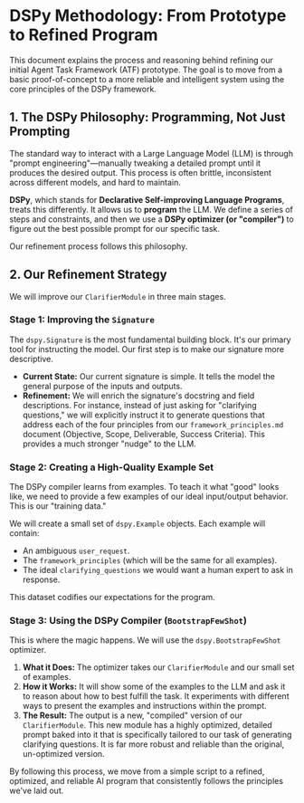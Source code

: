 # DSPy Methodology: From Prototype to Refined Program

This document explains the process and reasoning behind refining our initial Agent Task Framework (ATF) prototype. The goal is to move from a basic proof-of-concept to a more reliable and intelligent system using the core principles of the DSPy framework.

## 1. The DSPy Philosophy: Programming, Not Just Prompting

The standard way to interact with a Large Language Model (LLM) is through "prompt engineering"—manually tweaking a detailed prompt until it produces the desired output. This process is often brittle, inconsistent across different models, and hard to maintain.

**DSPy**, which stands for **Declarative Self-improving Language Programs**, treats this differently. It allows us to **program** the LLM. We define a series of steps and constraints, and then we use a **DSPy optimizer (or "compiler")** to figure out the best possible prompt for our specific task.

Our refinement process follows this philosophy.

## 2. Our Refinement Strategy

We will improve our `ClarifierModule` in three main stages.

### Stage 1: Improving the `Signature`

The `dspy.Signature` is the most fundamental building block. It's our primary tool for instructing the model. Our first step is to make our signature more descriptive.

*   **Current State:** Our current signature is simple. It tells the model the general purpose of the inputs and outputs.
*   **Refinement:** We will enrich the signature's docstring and field descriptions. For instance, instead of just asking for "clarifying questions," we will explicitly instruct it to generate questions that address each of the four principles from our `framework_principles.md` document (Objective, Scope, Deliverable, Success Criteria). This provides a much stronger "nudge" to the LLM.

### Stage 2: Creating a High-Quality Example Set

The DSPy compiler learns from examples. To teach it what "good" looks like, we need to provide a few examples of our ideal input/output behavior. This is our "training data."

We will create a small set of `dspy.Example` objects. Each example will contain:
*   An ambiguous `user_request`.
*   The `framework_principles` (which will be the same for all examples).
*   The ideal `clarifying_questions` we would want a human expert to ask in response.

This dataset codifies our expectations for the program.

### Stage 3: Using the DSPy Compiler (`BootstrapFewShot`)

This is where the magic happens. We will use the `dspy.BootstrapFewShot` optimizer.

1.  **What it Does:** The optimizer takes our `ClarifierModule` and our small set of examples.
2.  **How it Works:** It will show some of the examples to the LLM and ask it to reason about how to best fulfill the task. It experiments with different ways to present the examples and instructions within the prompt.
3.  **The Result:** The output is a new, "compiled" version of our `ClarifierModule`. This new module has a highly optimized, detailed prompt baked into it that is specifically tailored to our task of generating clarifying questions. It is far more robust and reliable than the original, un-optimized version.

By following this process, we move from a simple script to a refined, optimized, and reliable AI program that consistently follows the principles we've laid out.
